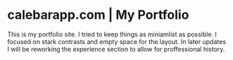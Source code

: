 # calebarapp.com | My Portfolio
This is my portfolio site.
I tried to keep things as miniamlist as possible.
I focused on stark contrasts and empty space for the layout. In later updates I will be reworking the experience section to allow for proffessional history. 
